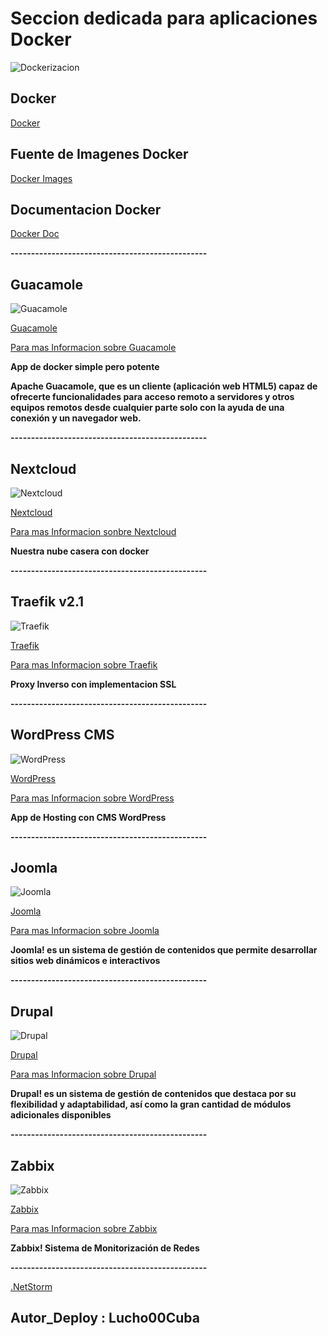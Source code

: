 
# Seccion dedicada para aplicaciones Docker 

![Dockerizacion](https://hdwallpaperim.com/wp-content/uploads/2017/08/25/461265-docker-containers.jpg)

## Docker

[Docker](https://www.docker.com/)

## Fuente de Imagenes Docker

[Docker Images](https://hub.docker.com/)

## Documentacion Docker

[Docker Doc](https://docs.docker.com/)

**------------------------------------------------**

## Guacamole

![Guacamole](https://www.linuxadictos.com/wp-content/uploads/apache-guacamole-logo.jpg)

[Guacamole](https://github.com/Lucho00Cuba/Docker/tree/main/Guacamole)

[Para mas Informacion sobre Guacamole](https://guacamole.apache.org/)

**App de docker simple pero potente**

**Apache Guacamole, que es un cliente (aplicación web HTML5) capaz de ofrecerte funcionalidades para acceso remoto a servidores y otros equipos remotos desde cualquier parte solo con la ayuda de una conexión y un navegador web.**

**------------------------------------------------**

## Nextcloud

![Nextcloud](https://linuxnews.de/wp-content/uploads/2017/09/nextcloud_logo-703x380.png)

[Nextcloud](https://github.com/Lucho00Cuba/Docker/tree/main/Nextcloud)

[Para mas Informacion sonbre Nextcloud](https://nextcloud.com/)

**Nuestra nube casera con docker**

**------------------------------------------------**

## Traefik v2.1

![Traefik](https://roocket.ir/public/images/2019/11/3/reverse-proxy-traefik.png)

[Traefik](https://github.com/Lucho00Cuba/Docker/tree/main/Traefik)

[Para mas Informacion sobre Traefik](https://traefik.io/traefik/)

**__Proxy Inverso con implementacion SSL__**

**------------------------------------------------**

## WordPress CMS

![WordPress](https://blog.hdwallsource.com/wp-content/uploads/2018/02/wordpress-logo-wallpaper-62785-64776-hd-wallpapers.jpg.png)

[WordPress](https://github.com/Lucho00Cuba/Docker/tree/main/Wordpress)

[Para mas Informacion sobre WordPress](https://es.wikipedia.org/wiki/WordPress)

**App de Hosting con CMS WordPress**


**------------------------------------------------**

## Joomla

![Joomla](https://nakedsecurity.sophos.com/wp-content/uploads/sites/2/2017/09/joomla.png?w=775)

[Joomla](https://github.com/Lucho00Cuba/Docker/tree/main/Joomla)

[Para mas Informacion sobre Joomla](https://www.joomla.org/)

**Joomla! es un sistema de gestión de contenidos que permite desarrollar sitios web dinámicos e interactivos**

**------------------------------------------------**

## Drupal

![Drupal](http://3.bp.blogspot.com/-qpidQPgQCxA/VJXdc9xPp4I/AAAAAAAAHqI/2DYnLi3l_u4/s1600/Logo%2BDrupal.png)

[Drupal](https://github.com/Lucho00Cuba/Docker/tree/main/Drupal)

[Para mas Informacion sobre Drupal](https://www.drupal.org/)

**Drupal! es un sistema de gestión de contenidos que destaca por su flexibilidad y adaptabilidad, así como la gran cantidad de módulos adicionales disponibles**

**------------------------------------------------**

## Zabbix

![Zabbix](https://upload.wikimedia.org/wikipedia/commons/b/bf/Zabbix_logo.png)

[Zabbix](https://github.com/Lucho00Cuba/Docker/tree/main/Zabbix)

[Para mas Informacion sobre Zabbix](https://www.zabbix.com//)

**Zabbix! Sistema de Monitorización de Redes**

**------------------------------------------------**


[.NetStorm](https://github.com/Lucho00Cuba/Docker/blob/main/push.txt)

## Autor_Deploy : Lucho00Cuba
